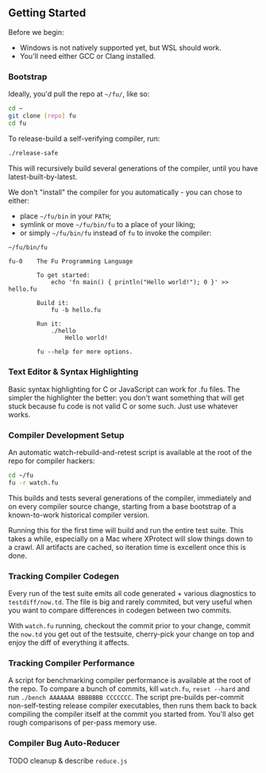 
## Getting Started

Before we begin:

- Windows is not natively supported yet, but WSL should work.
- You'll need either GCC or Clang installed.

### Bootstrap

Ideally, you'd pull the repo at `~/fu/`, like so:

```sh
cd ~
git clone [repo] fu
cd fu
```

To release-build a self-verifying compiler, run:
```sh
./release-safe
```

This will recursively build several generations of the compiler, until you have latest-built-by-latest.

We don't "install" the compiler for you automatically - you can chose to either:

- place `~/fu/bin` in your `PATH`;
- symlink or move `~/fu/bin/fu` to a place of your liking;
- or simply `~/fu/bin/fu` instead of `fu` to invoke the compiler:

```sh
~/fu/bin/fu
```
```output
fu-0    The Fu Programming Language

        To get started:
            echo 'fn main() { println("Hello world!"); 0 }' >> hello.fu

        Build it:
            fu -b hello.fu

        Run it:
            ./hello
                Hello world!

        fu --help for more options.
```

### Text Editor & Syntax Highlighting

Basic syntax highlighting for C or JavaScript can work for .fu files. The simpler the highlighter the better: you don't want something that will get stuck because fu code is not valid C or some such. Just use whatever works.

### Compiler Development Setup

An automatic watch-rebuild-and-retest script is available at the root of the repo for compiler hackers:

```sh
cd ~/fu
fu -r watch.fu
```

This builds and tests several generations of the compiler, immediately and on every compiler source change, starting from a base bootstrap of a known-to-work historical compiler version.

Running this for the first time will build and run the entire test suite. This takes a while, especially on a Mac where XProtect will slow things down to a crawl. All artifacts are cached, so iteration time is excellent once this is done.

### Tracking Compiler Codegen

Every run of the test suite emits all code generated + various diagnostics to `testdiff/now.td`. The file is big and rarely commited, but very useful when you want to compare differences in codegen between two commits.

With `watch.fu` running, checkout the commit prior to your change, commit the `now.td` you get out of the testsuite, cherry-pick your change on top and enjoy the diff of everything it affects.

### Tracking Compiler Performance

A script for benchmarking compiler performance is available at the root of the repo. To compare a bunch of commits, kill `watch.fu`, `reset --hard` and run `./bench AAAAAAA BBBBBBB CCCCCCC`. The script pre-builds per-commit non-self-testing release compiler executables, then runs them back to back compiling the compiler itself at the commit you started from. You'll also get rough comparisons of per-pass memory use.

### Compiler Bug Auto-Reducer

TODO cleanup & describe `reduce.js`
